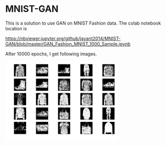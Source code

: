 # MNIST-GAN

This is a solution to use GAN on MNIST Fashion data. The colab notebook location is

https://nbviewer.jupyter.org/github/jayant2014/MNIST-GAN/blob/master/GAN_Fashion_MNIST_1000_Sample.ipynb

After 10000 epochs, I get following images.

![After 10000 Epochs](10000_Iter.png)

